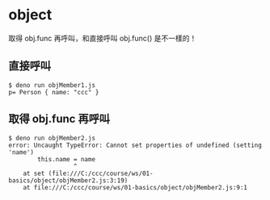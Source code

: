# object 

取得 obj.func 再呼叫，和直接呼叫 obj.func() 是不一樣的！

## 直接呼叫

```
$ deno run objMember1.js                                                        
p= Person { name: "ccc" }

```

## 取得 obj.func 再呼叫

```
$ deno run objMember2.js
error: Uncaught TypeError: Cannot set properties of undefined (setting 'name')
        this.name = name
                  ^
    at set (file:///C:/ccc/course/ws/01-basics/object/objMember2.js:3:19)       
    at file:///C:/ccc/course/ws/01-basics/object/objMember2.js:9:1
```
